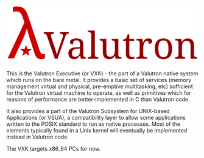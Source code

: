 ![Valutron](https://github.com/NetaScale/Valutron/raw/main/docs/logotype.png)
==============================

This is the Valutron Executive (or VXK) - the part of a Valutron native system
which runs on the bare metal. It provides a basic set of services (memory
management virtual and physical, pre-emptive multitasking, etc) sufficient for
the Valutron virtual machine to operate, as well as primitives which for reasons
of performance are better-implemented in C than Valutron code.

It also provides a part of the Valutron Subsystem for UNIX-based Applications
(or VSUA), a compatibility layer to allow some applications written to the
POSIX standard to run as native processes. Most of the elements typically found
in a Unix kernel will eventually be implemented instead in Valutron code.

The VXK targets x86_64 PCs for now.